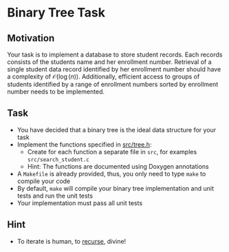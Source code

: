 # Binary Tree Task
## Motivation
Your task is to implement a database to store student records.
Each records consists of the students name and her enrollment number.
Retrieval of a single student data record identified by her enrollment number should have a complexity of $`\mathcal{O}(\log(n))`$.
Additionally, efficient access to groups of students identified by a range of enrollment numbers sorted by enrollment number needs to be implemented.

## Task
 - You have decided that a binary tree is the ideal data structure for your task
 - Implement the functions specified in [src/tree.h](src/tree.h):
   - Create for each function a separate file in `src`, for examples `src/search_student.c`
   - Hint: The functions are documented using Doxygen annotations
 - A `Makefile` is already provided, thus, you only need to type `make` to compile your code
 - By default, `make` will compile your binary tree implementation and unit tests and run the unit tests
 - Your implementation must pass all unit tests

## Hint
 - To iterate is human, to [recurse](https://en.wikipedia.org/wiki/Recursion_%28computer_science%29#Recursive_procedures), divine!
